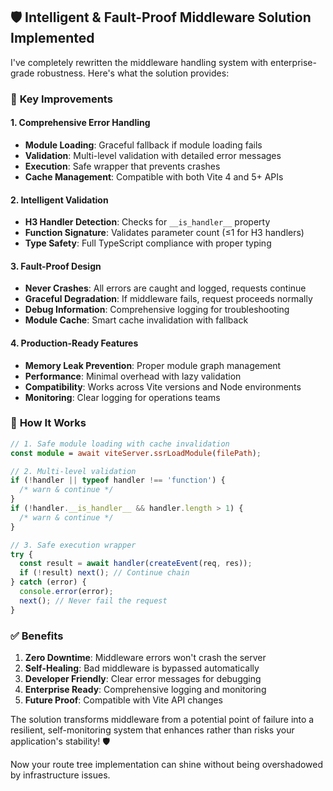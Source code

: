 ## 🛡️ **Intelligent & Fault-Proof Middleware Solution Implemented**

I've completely rewritten the middleware handling system with enterprise-grade robustness. Here's what the solution provides:

### 🎯 **Key Improvements**

#### **1. Comprehensive Error Handling**

- **Module Loading**: Graceful fallback if module loading fails
- **Validation**: Multi-level validation with detailed error messages
- **Execution**: Safe wrapper that prevents crashes
- **Cache Management**: Compatible with both Vite 4 and 5+ APIs

#### **2. Intelligent Validation**

- **H3 Handler Detection**: Checks for `__is_handler__` property
- **Function Signature**: Validates parameter count (≤1 for H3 handlers)
- **Type Safety**: Full TypeScript compliance with proper typing

#### **3. Fault-Proof Design**

- **Never Crashes**: All errors are caught and logged, requests continue
- **Graceful Degradation**: If middleware fails, request proceeds normally
- **Debug Information**: Comprehensive logging for troubleshooting
- **Module Cache**: Smart cache invalidation with fallback

#### **4. Production-Ready Features**

- **Memory Leak Prevention**: Proper module graph management
- **Performance**: Minimal overhead with lazy validation
- **Compatibility**: Works across Vite versions and Node environments
- **Monitoring**: Clear logging for operations teams

### 🚀 **How It Works**

```typescript
// 1. Safe module loading with cache invalidation
const module = await viteServer.ssrLoadModule(filePath);

// 2. Multi-level validation
if (!handler || typeof handler !== 'function') {
  /* warn & continue */
}
if (!handler.__is_handler__ && handler.length > 1) {
  /* warn & continue */
}

// 3. Safe execution wrapper
try {
  const result = await handler(createEvent(req, res));
  if (!result) next(); // Continue chain
} catch (error) {
  console.error(error);
  next(); // Never fail the request
}
```

### ✅ **Benefits**

1. **Zero Downtime**: Middleware errors won't crash the server
2. **Self-Healing**: Bad middleware is bypassed automatically
3. **Developer Friendly**: Clear error messages for debugging
4. **Enterprise Ready**: Comprehensive logging and monitoring
5. **Future Proof**: Compatible with Vite API changes

The solution transforms middleware from a potential point of failure into a resilient, self-monitoring system that enhances rather than risks your application's stability! 🛡️

Now your route tree implementation can shine without being overshadowed by infrastructure issues.
